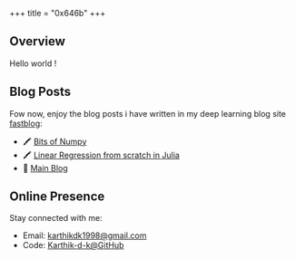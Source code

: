 +++
title = "0x646b"
+++


## Overview

Hello world !

## Blog Posts

Fow now, enjoy the blog posts i have written in my deep learning blog site [fastblog](https://karthik-d-k.github.io/fastblog/):

- 🖍 [Bits of Numpy](https://karthik-d-k.github.io/fastblog/numpy/2021/05/31/Bits_of_Numpy.html)
- 🖍 [Linear Regression from scratch in Julia](https://karthik-d-k.github.io/fastblog/julia/linear%20regression/2022/05/08/Linear_Regression_from_scratch_in_Julia.html)
- 📗 [Main Blog](./blog)

## Online Presence

Stay connected with me:

- Email: [karthikdk1998@gmail.com](mailto:karthikdk1998@gmail.com)
- Code: [Karthik-d-k@GitHub](https://github.com/Karthik-d-k)
